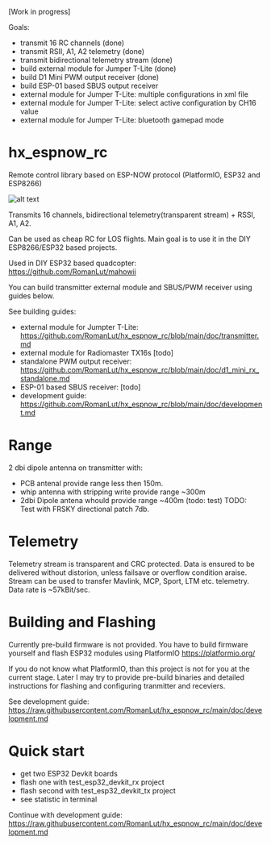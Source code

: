 [Work in progress]

Goals:
- transmit 16 RC channels (done)
- transmit RSII, A1, A2 telemetry (done)
- transmit bidirectional telemetry stream (done)
- build external module for Jumper T-Lite (done)
- build D1 Mini PWM output receiver (done)
- build ESP-01 based SBUS output receiver 
- external module for Jumper T-Lite: multiple configurations in xml file
- external module for Jumper T-Lite: select active configuration by CH16 value
- external module for Jumper T-Lite: bluetooth gamepad mode

# hx_espnow_rc

Remote control library based on ESP-NOW protocol (PlatformIO, ESP32 and ESP8266)

![alt text](https://raw.githubusercontent.com/RomanLut/hx_espnow_rc/main/doc/ExternalModule.jpg "Build step")

Transmits 16 channels, bidirectional telemetry(transparent stream) + RSSI, A1, A2.

Can be used as cheap RC for LOS flights.
Main goal is to use it in the DIY ESP8266/ESP32 based projects.

Used in DIY ESP32 based quadcopter: https://github.com/RomanLut/mahowii

You can build transmitter external module and SBUS/PWM receiver using guides below.

See building guides:

- external module for Jumpter T-Lite: https://github.com/RomanLut/hx_espnow_rc/blob/main/doc/transmitter.md
- external module for Radiomaster TX16s [todo]
- standalone PWM output receiver: https://github.com/RomanLut/hx_espnow_rc/blob/main/doc/d1_mini_rx_standalone.md
- ESP-01 based SBUS receiver: [todo]
- development guide: https://github.com/RomanLut/hx_espnow_rc/blob/main/doc/development.md

# Range
2 dbi dipole antenna on transmitter with:
 - PCB antenal provide range less then 150m.
 - whip antenna with stripping write provide range ~300m
 - 2dbi Dipole antena whould provide range ~400m (todo: test)
TODO: Test with FRSKY directional patch 7db.

# Telemetry
Telemetry stream is transparent and CRC protected. Data is ensured to be delivered without distorion, unless failsave or overflow condition araise. Stream can be used to transfer Mavlink, MCP, Sport, LTM etc. telemetry. Data rate is ~57kBit/sec.

# Building and Flashing
Currently pre-build firmware is not provided. You have to build firmware yourself and flash ESP32 modules using PlatformIO https://platformio.org/

If you do not know what PlatformIO, than this project is not for you at the current stage. Later I may try to provide pre-build binaries and detailed instructions for flashing and configuring tranmitter and receviers.

See development guide: https://raw.githubusercontent.com/RomanLut/hx_espnow_rc/main/doc/development.md

# Quick start

- get two ESP32 Devkit boards
- flash one with test_esp32_devkit_rx project
- flash second with test_esp32_devkit_tx project
- see statistic in terminal

Continue with development guide: https://raw.githubusercontent.com/RomanLut/hx_espnow_rc/main/doc/development.md

